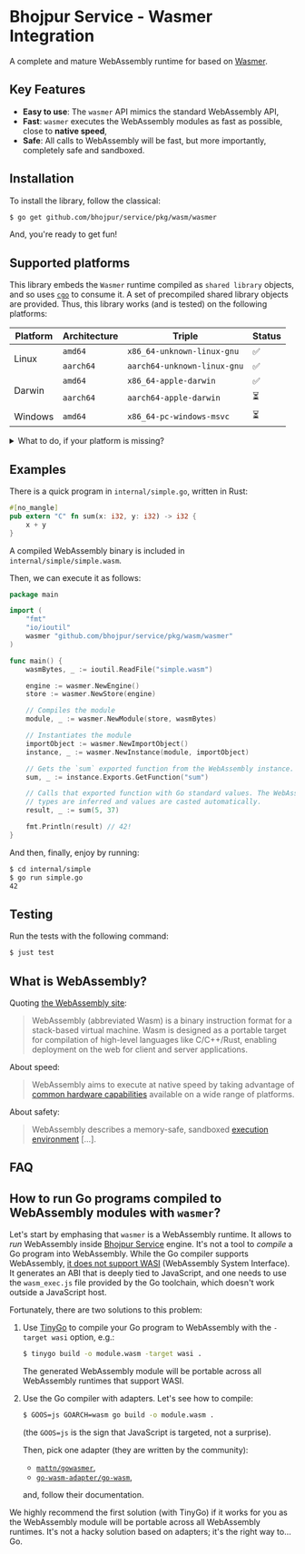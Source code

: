 # Bhojpur Service - Wasmer Integration

A complete and mature WebAssembly runtime for based on [Wasmer](https://github.com/wasmerio/wasmer).

## Key Features

- **Easy to use**: The `wasmer` API mimics the standard WebAssembly API,
- **Fast**: `wasmer` executes the WebAssembly modules as fast as possible, close to **native speed**,
- **Safe**: All calls to WebAssembly will be fast, but more importantly, completely safe and sandboxed.

## Installation

To install the library, follow the classical:

```sh
$ go get github.com/bhojpur/service/pkg/wasm/wasmer
```

And, you're ready to get fun!

## Supported platforms

This library embeds the `Wasmer` runtime compiled as `shared library` objects, and so uses
[`cgo`](https://golang.org/cmd/cgo/) to consume it. A set of precompiled shared library
objects are provided. Thus, this library works (and is tested) on the following platforms:

<table>
  <thead>
    <tr>
      <th>Platform</th>
      <th>Architecture</th>
      <th>Triple</th>
      <th>Status</th>
    </tr>
  </thead>
  <tbody>
    <tr>
      <td rowspan="2">Linux</td>
      <td><code>amd64</code></td>
      <td><code>x86_64-unknown-linux-gnu</code></td>
      <td>✅</td>
    </tr>
    <tr>
      <td><code>aarch64</code></td>
      <td><code>aarch64-unknown-linux-gnu</code></td>
      <td>✅</td>
    </tr>
    <tr>
      <td rowspan="2">Darwin</td>
      <td><code>amd64</code></td>
      <td><code>x86_64-apple-darwin</code></td>
      <td>✅</td>
    </tr>
    <tr>
      <td><code>aarch64</code></td>
      <td><code>aarch64-apple-darwin</code></td>
      <td>⏳</td>
    </tr>
    <tr>
      <td>Windows</td>
      <td><code>amd64</code></td>
      <td><code>x86_64-pc-windows-msvc</code></td>
      <td>⏳</td>
    </tr>
  </tbody>
</table>

<details>
  <summary>What to do, if your platform is missing?</summary>
  
  Up to now, there is no script to automate that process. We are working on it.

  Here are the steps to do that manually:
  
  ```sh
  $ # Build the new Wasmer C API shared object library.
  $ cargo build --release
  $
  $ # Configure CGO
  $ export CGO_CFLAGS="-I$(pwd)/pkg/wasm/wasmer/include/"
  $ export CGO_LDFLAGS="-Wl,-rpath,$(pwd)/target/release/ -L$(pwd)/target/release/ -lwasmer"
  $
  $ # Run the tests.
  $ just test -tags custom_wasmer_runtime
  ```
</details>

## Examples

There is a quick program in `internal/simple.go`, written in Rust:

```rust
#[no_mangle]
pub extern "C" fn sum(x: i32, y: i32) -> i32 {
    x + y
}
```

A compiled WebAssembly binary is included in `internal/simple/simple.wasm`.

Then, we can execute it as follows:

```go
package main

import (
	"fmt"
	"io/ioutil"
	wasmer "github.com/bhojpur/service/pkg/wasm/wasmer"
)

func main() {
    wasmBytes, _ := ioutil.ReadFile("simple.wasm")

    engine := wasmer.NewEngine()
    store := wasmer.NewStore(engine)

    // Compiles the module
    module, _ := wasmer.NewModule(store, wasmBytes)

    // Instantiates the module
    importObject := wasmer.NewImportObject()
    instance, _ := wasmer.NewInstance(module, importObject)

    // Gets the `sum` exported function from the WebAssembly instance.
    sum, _ := instance.Exports.GetFunction("sum")

    // Calls that exported function with Go standard values. The WebAssembly
    // types are inferred and values are casted automatically.
    result, _ := sum(5, 37)

    fmt.Println(result) // 42!
}
```

And then, finally, enjoy by running:

```bash
$ cd internal/simple
$ go run simple.go
42
```

## Testing

Run the tests with the following command:

```bash
$ just test
```

## What is WebAssembly?

Quoting [the WebAssembly site](https://webassembly.org/):

> WebAssembly (abbreviated Wasm) is a binary instruction format for a
> stack-based virtual machine. Wasm is designed as a portable target
> for compilation of high-level languages like C/C++/Rust, enabling
> deployment on the web for client and server applications.

About speed:

> WebAssembly aims to execute at native speed by taking advantage of
> [common hardware
> capabilities](https://webassembly.org/docs/portability/#assumptions-for-efficient-execution)
> available on a wide range of platforms.

About safety:

> WebAssembly describes a memory-safe, sandboxed [execution
> environment](https://webassembly.org/docs/semantics/#linear-memory) […].

## FAQ

## How to run Go programs compiled to WebAssembly modules with `wasmer`?

Let's start by emphasing that `wasmer` is a WebAssembly runtime. It allows to _run_
WebAssembly inside [Bhojpur Service](https://gihub.com/bhojpur/service) engine. It's
not a tool to _compile_ a Go program into WebAssembly. While the Go compiler supports
WebAssembly, [it does not support WASI](https://github.com/golang/go/issues/31105)
(WebAssembly System Interface). It generates an ABI that is deeply tied to JavaScript,
and one needs to use the `wasm_exec.js` file provided by the Go toolchain, which doesn't
work outside a JavaScript host.

Fortunately, there are two solutions to this problem:

1. Use [TinyGo](https://tinygo.org) to compile your Go program to WebAssembly with the
  `-target wasi` option, e.g.:

   ```bash
   $ tinygo build -o module.wasm -target wasi .
   ```

   The generated WebAssembly module will be portable across all WebAssembly runtimes that
   support WASI.

2. Use the Go compiler with adapters. Let's see how to compile:

   ```bash
   $ GOOS=js GOARCH=wasm go build -o module.wasm .
   ```

   (the `GOOS=js` is the sign that JavaScript is targeted, not a surprise).

   Then, pick one adapter (they are written by the community):

   - [`mattn/gowasmer`](https://github.com/mattn/gowasmer/),
   - [`go-wasm-adapter/go-wasm`](https://github.com/go-wasm-adapter/go-wasm/),

   and, follow their documentation.

We highly recommend the first solution (with TinyGo) if it works for you as the WebAssembly
module will be portable across all WebAssembly runtimes. It's not a hacky solution based on
adapters; it's the right way to… Go.
